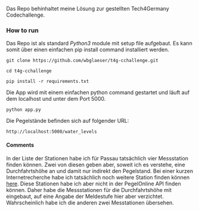 Das Repo behinhaltet meine Lösung zur gestellten Tech4Germany Codechallenge.

### How to run

Das Repo ist als standard *Python3* module mit setup file aufgebaut. Es kann somit über einen einfachen 
pip install command installiert werden.

```
git clone https://github.com/wbglaeser/t4g-cchallenge.git

cd t4g-cchallenge

pip install -r requirements.txt
``` 

Die App wird mit einem einfachen python command gestartet und läuft auf dem localhost und unter dem Port 5000.

```
python app.py
```

Die Pegelstände befinden sich auf folgender URL:
```
http://localhost:5000/water_levels
```

#### Comments

In der Liste der Stationen habe ich für Passau tatsächlich vier Messstation finden können. Zwei von diesen
geben aber, soweit ich es verstehe, eine Durchfahrtshöhe an und damit nur indirekt den Pegelstand. Bei einer kurzen
Internetrecherche habe ich tatsächlich noch weitere Station finden können [here](https://www.hnd.bayern.de/pegel/meldestufen/donau_bis_passau).
Diese Stationen habe ich aber nicht in der PegelOnline API finden können. Daher habe die Messstationen für die
Durchfahrtshöhe mit eingebaut, auf eine Angabe der Meldestufe hier aber verzichtet. Wahrscheinlich habe
ich die anderen zwei Messtationen übersehen.
